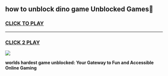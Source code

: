 
## how to unblock dino game Unblocked Games👋
<h3>
<a href="https://premium.freeplayer.one?title=how_to_unblock_dino_game&ref=16F">CLICK TO PLAY</a></h3>
<hr>

<h3>
<a href="https://premium.freeplayer.one?title=how_to_unblock_dino_game&ref=16F">CLICK 2 PLAY</a>
  
</h3>

<a href="https://premium.freeplayer.one?title=how_to_unblock_dino_game&ref=16F/"><img src="https://clearcache.store/games.png"></a>


**worlds hardest game unblocked: Your Gateway to Fun and Accessible Online Gaming**
